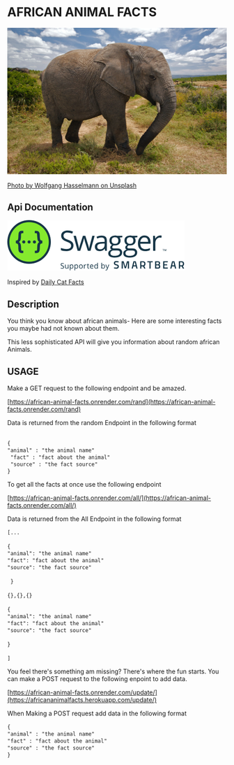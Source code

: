 # AFRICAN ANIMAL FACTS
![elephant.jpg](elephant.jpg)


[Photo by Wolfgang Hasselmann on Unsplash](https://unsplash.com/photos/yaEkTCGc6vY?utm_source=unsplash&utm_medium=referral&utm_content=creditShareLink)

## Api Documentation

[<img src="SW-logo-clr.png">](https://app.swaggerhub.com/apis-docs/otienosteve/AfricanAnimalFacts/1.0.0#/)


Inspired by [Daily Cat Facts](https://alexwohlbruck.github.io/cat-facts/)

## Description

You think you know about african animals- Here are some interesting facts you maybe had not known about them.

This less sophisticated API will give you information about random african Animals.


## USAGE
Make a GET request to the following endpoint and be amazed.

[https://african-animal-facts.onrender.com/rand](https://african-animal-facts.onrender.com/rand)

Data is returned from the random Endpoint in the following format
```

{ 
"animal" : "the animal name"
 "fact" : "fact about the animal"
 "source" : "the fact source" 
}
```
To get all the facts at once use the following endpoint

[https://african-animal-facts.onrender.com/all/](https://african-animal-facts.onrender.com/all/)

Data is returned from the All Endpoint in the following format
```
[...

{
"animal": "the animal name" 
"fact": "fact about the animal" 
"source": "the fact source" 
  
 }

{},{},{}

{
"animal": "the animal name" 
"fact": "fact about the animal" 
"source": "the fact source" 
  
}

]
```
You feel there's something am missing? There's where the fun starts. You can make a POST request to the following enpoint to add data.

[https://african-animal-facts.onrender.com/update/](https://africananimalfacts.herokuapp.com/update/)

When Making a POST request add data in the following format
```
{ 
"animal" : "the animal name"
"fact" : "fact about the animal"
"source" : "the fact source" 
}
```

